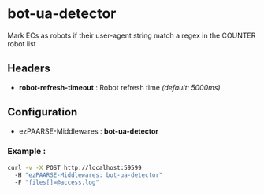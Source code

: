 # bot-ua-detector

Mark ECs as robots if their user-agent string match a regex in the COUNTER robot list

## Headers

+ **robot-refresh-timeout** : Robot refresh time *(default: 5000ms)*

## Configuration

+ ezPAARSE-Middlewares : **bot-ua-detector**

### Example :

```bash
curl -v -X POST http://localhost:59599
  -H "ezPAARSE-Middlewares: bot-ua-detector"
  -F "files[]=@access.log"
```